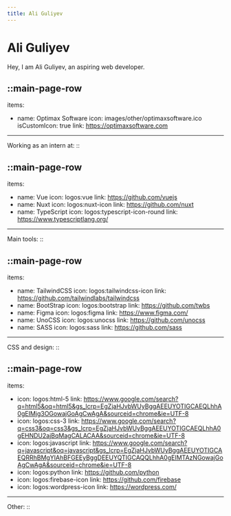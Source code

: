 ```yaml
---
title: Ali Guliyev
---
```


# Ali Guliyev

Hey, I am Ali Guliyev, an aspiring web developer.

<!-- prettier-ignore -->
::main-page-row
---

items:

- name: Optimax Software
  icon: images/other/optimaxsoftware.ico
  isCustomIcon: true
  link: https://optimaxsoftware.com

---

Working as an intern at:
::

<!-- prettier-ignore -->
::main-page-row
---

items:

- name: Vue
  icon: logos:vue
  link: https://github.com/vuejs
- name: Nuxt
  icon: logos:nuxt-icon
  link: https://github.com/nuxt
- name: TypeScript
  icon: logos:typescript-icon-round
  link: https://www.typescriptlang.org/

---

Main tools:
::

<!-- prettier-ignore -->
::main-page-row
---

items:

- name: TailwindCSS
  icon: logos:tailwindcss-icon
  link: https://github.com/tailwindlabs/tailwindcss
- name: BootStrap
  icon: logos:bootstrap
  link: https://github.com/twbs
- name: Figma
  icon: logos:figma
  link: https://www.figma.com/
- name: UnoCSS
  icon: logos:unocss
  link: https://github.com/unocss
- name: SASS
  icon: logos:sass
  link: https://github.com/sass

---

CSS and design:
::

<!-- prettier-ignore  -->
::main-page-row
---

items:

- icon: logos:html-5
  link: https://www.google.com/search?q=html5&oq=html5&gs_lcrp=EgZjaHJvbWUyBggAEEUYOTIGCAEQLhhA0gEIMjg3OGowajGoAgCwAgA&sourceid=chrome&ie=UTF-8
- icon: logos:css-3
  link: https://www.google.com/search?q=css3&oq=css3&gs_lcrp=EgZjaHJvbWUyBggAEEUYOTIGCAEQLhhA0gEHNDU2ajBqMagCALACAA&sourceid=chrome&ie=UTF-8
- icon: logos:javascript
  link: https://www.google.com/search?q=javascript&oq=javascript&gs_lcrp=EgZjaHJvbWUyBggAEEUYOTIGCAEQRRhBMgYIAhBFGEEyBggDEEUYQTIGCAQQLhhA0gEIMTAzNGowajGoAgCwAgA&sourceid=chrome&ie=UTF-8
- icon: logos:python
  link: https://github.com/python
- icon: logos:firebase-icon
  link: https://github.com/firebase
- icon: logos:wordpress-icon
  link: https://wordpress.com/

---

Other:
::
